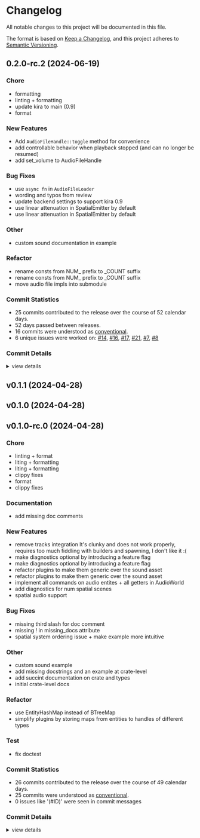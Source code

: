 # Changelog

All notable changes to this project will be documented in this file.

The format is based on [Keep a Changelog](https://keepachangelog.com/en/1.0.0/),
and this project adheres to [Semantic Versioning](https://semver.org/spec/v2.0.0.html).

## 0.2.0-rc.2 (2024-06-19)

<csr-id-fd0f1abb37698fb9f5bba94370378fa3083c17c2/>
<csr-id-54d0eeaf839e7215afb0d1f579440551c48e2a62/>
<csr-id-743a7622a259ade966331f125b3bace501f808da/>
<csr-id-359093ac9e1e6e2f0151cfb99613bb6eadacbabd/>
<csr-id-8f3087cf9a1094cc13c472c82ec7c77fda191cbc/>
<csr-id-d7579f2ab70e609c111bd4ffd6d3bba91f47b064/>
<csr-id-5a0e9278eae2a1c7c76f81647d494267afafc51f/>
<csr-id-2f45da39069e15f1a790572b085c346027b966c6/>

### Chore

 - <csr-id-fd0f1abb37698fb9f5bba94370378fa3083c17c2/> formatting
 - <csr-id-54d0eeaf839e7215afb0d1f579440551c48e2a62/> linting + formatting
 - <csr-id-743a7622a259ade966331f125b3bace501f808da/> update kira to main (0.9)
 - <csr-id-359093ac9e1e6e2f0151cfb99613bb6eadacbabd/> format

### New Features

 - <csr-id-bd71d8ea1d6719e9adda6c9a2ff0c32650a556c8/> Add `AudioFileHandle::toggle` method for convenience
 - <csr-id-3e52e51077f53f6f47e6ccced4e2882cc3218b3b/> add controllable behavior when playback stopped (and can no longer be resumed)
 - <csr-id-c4357184aa9cf17a32da0d103690d5379bae3c2c/> add set_volume to AudioFileHandle

### Bug Fixes

 - <csr-id-66ebc2312d6420b6941070c5e9a4ebae838ff794/> use `async fn` in `AudioFileLoader`
 - <csr-id-6bb722bb3a62e483efdca6b6bac9f0288fa6827c/> wording and typos from review
 - <csr-id-1718ec4dd076368b63e118edb9e6ec06fb41e607/> update backend settings to support kira 0.9
 - <csr-id-ad090adabafcc33d7e2bb5eeaa044adcca4e3b04/> use linear attenuation in SpatialEmitter by default
 - <csr-id-ee89f202ab401f12053945723aa528875f123025/> use linear attenuation in SpatialEmitter by default

### Other

 - <csr-id-8f3087cf9a1094cc13c472c82ec7c77fda191cbc/> custom sound documentation in example

### Refactor

 - <csr-id-d7579f2ab70e609c111bd4ffd6d3bba91f47b064/> rename consts from NUM_ prefix to _COUNT suffix
 - <csr-id-5a0e9278eae2a1c7c76f81647d494267afafc51f/> rename consts from NUM_ prefix to _COUNT suffix
 - <csr-id-2f45da39069e15f1a790572b085c346027b966c6/> move audio file impls into submodule

### Commit Statistics

<csr-read-only-do-not-edit/>

 - 25 commits contributed to the release over the course of 52 calendar days.
 - 52 days passed between releases.
 - 16 commits were understood as [conventional](https://www.conventionalcommits.org).
 - 6 unique issues were worked on: [#14](https://github.com/SolarLiner/bevy-kira-components/issues/14), [#16](https://github.com/SolarLiner/bevy-kira-components/issues/16), [#17](https://github.com/SolarLiner/bevy-kira-components/issues/17), [#21](https://github.com/SolarLiner/bevy-kira-components/issues/21), [#7](https://github.com/SolarLiner/bevy-kira-components/issues/7), [#8](https://github.com/SolarLiner/bevy-kira-components/issues/8)

### Commit Details

<csr-read-only-do-not-edit/>

<details><summary>view details</summary>

 * **[#14](https://github.com/SolarLiner/bevy-kira-components/issues/14)**
    - Add `AudioFileHandle::toggle` convenience method ([`1932421`](https://github.com/SolarLiner/bevy-kira-components/commit/19324217be7cfd74696b12ef8860eaa7f5d2c0c2))
 * **[#16](https://github.com/SolarLiner/bevy-kira-components/issues/16)**
    - Remove `Result<(), E>` from the API ([`93e56f1`](https://github.com/SolarLiner/bevy-kira-components/commit/93e56f18f1ca7b8db54416882d2a674ecad0a8f0))
 * **[#17](https://github.com/SolarLiner/bevy-kira-components/issues/17)**
    - Recreate `audio` and `decodable/custom_sound` examples from `bevy_audio` ([`81b696a`](https://github.com/SolarLiner/bevy-kira-components/commit/81b696a334c33a56f78bcb63c8de7d62fd67e931))
 * **[#21](https://github.com/SolarLiner/bevy-kira-components/issues/21)**
    - Update to Bevy 0.14.0-rc.2 ([`32068fe`](https://github.com/SolarLiner/bevy-kira-components/commit/32068fe39348b4b2f3e011c3a69e3e6573a5f480))
 * **[#7](https://github.com/SolarLiner/bevy-kira-components/issues/7)**
    - Rename consts from NUM_ prefix to _COUNT suffix ([`d7579f2`](https://github.com/SolarLiner/bevy-kira-components/commit/d7579f2ab70e609c111bd4ffd6d3bba91f47b064))
 * **[#8](https://github.com/SolarLiner/bevy-kira-components/issues/8)**
    - Use linear attenuation in SpatialEmitter by default ([`ad090ad`](https://github.com/SolarLiner/bevy-kira-components/commit/ad090adabafcc33d7e2bb5eeaa044adcca4e3b04))
 * **Uncategorized**
    - Use `async fn` in `AudioFileLoader` ([`66ebc23`](https://github.com/SolarLiner/bevy-kira-components/commit/66ebc2312d6420b6941070c5e9a4ebae838ff794))
    - Formatting ([`fd0f1ab`](https://github.com/SolarLiner/bevy-kira-components/commit/fd0f1abb37698fb9f5bba94370378fa3083c17c2))
    - Custom sound documentation in example ([`8f3087c`](https://github.com/SolarLiner/bevy-kira-components/commit/8f3087cf9a1094cc13c472c82ec7c77fda191cbc))
    - Wording and typos from review ([`6bb722b`](https://github.com/SolarLiner/bevy-kira-components/commit/6bb722bb3a62e483efdca6b6bac9f0288fa6827c))
    - Linting + formatting ([`54d0eea`](https://github.com/SolarLiner/bevy-kira-components/commit/54d0eeaf839e7215afb0d1f579440551c48e2a62))
    - Update backend settings to support kira 0.9 ([`1718ec4`](https://github.com/SolarLiner/bevy-kira-components/commit/1718ec4dd076368b63e118edb9e6ec06fb41e607))
    - Update kira to main (0.9) ([`743a762`](https://github.com/SolarLiner/bevy-kira-components/commit/743a7622a259ade966331f125b3bace501f808da))
    - Format ([`359093a`](https://github.com/SolarLiner/bevy-kira-components/commit/359093ac9e1e6e2f0151cfb99613bb6eadacbabd))
    - Add `AudioFileHandle::toggle` method for convenience ([`bd71d8e`](https://github.com/SolarLiner/bevy-kira-components/commit/bd71d8ea1d6719e9adda6c9a2ff0c32650a556c8))
    - Update src/spatial.rs ([`00be819`](https://github.com/SolarLiner/bevy-kira-components/commit/00be819acdf29dd7eae05063ab6c7c1bd3ce2403))
    - Use linear attenuation in SpatialEmitter by default ([`ee89f20`](https://github.com/SolarLiner/bevy-kira-components/commit/ee89f202ab401f12053945723aa528875f123025))
    - Rename consts from NUM_ prefix to _COUNT suffix ([`5a0e927`](https://github.com/SolarLiner/bevy-kira-components/commit/5a0e9278eae2a1c7c76f81647d494267afafc51f))
    - Merge pull request #9 from GitGhillie/audio-control-example ([`184780c`](https://github.com/SolarLiner/bevy-kira-components/commit/184780c7e986eb727f1ef3cac0c2e26f11bce535))
    - No_run on doc example ([`de68f8b`](https://github.com/SolarLiner/bevy-kira-components/commit/de68f8b173439eeb3837f314995c8d37ac4a207c))
    - :chore: formatting ([`f028768`](https://github.com/SolarLiner/bevy-kira-components/commit/f028768bb668735b3b183c5572241ceaf588f45f))
    - Add controllable behavior when playback stopped (and can no longer be resumed) ([`3e52e51`](https://github.com/SolarLiner/bevy-kira-components/commit/3e52e51077f53f6f47e6ccced4e2882cc3218b3b))
    - Move audio file impls into submodule ([`2f45da3`](https://github.com/SolarLiner/bevy-kira-components/commit/2f45da39069e15f1a790572b085c346027b966c6))
    - Add set_volume to AudioFileHandle ([`c435718`](https://github.com/SolarLiner/bevy-kira-components/commit/c4357184aa9cf17a32da0d103690d5379bae3c2c))
    - Merge pull request #3 from SolarLiner/release/0.1.1 ([`c67b5e8`](https://github.com/SolarLiner/bevy-kira-components/commit/c67b5e8866ffc47d3f4dcff841383d050d83a04f))
</details>

## v0.1.1 (2024-04-28)

## v0.1.0 (2024-04-28)

## v0.1.0-rc.0 (2024-04-28)

<csr-id-b6e64ddea63a51254ed4f02d2b6127b8b1035bfe/>
<csr-id-64a30935c5875f213d76ab70e1357f0352602d5b/>
<csr-id-70fbdded7a3e66031425c69bccc5adf71d700db4/>
<csr-id-6f91bc8af5a099917ec45b4614aa3fbfd8260ac0/>
<csr-id-ad7dbf94352b4537fcf3a62fc0448edc0bd10770/>
<csr-id-a2f3a979cda9c171782f877bc2681beb6bb12c57/>
<csr-id-415970c56598b36e0c5701578b4308fe3ccac4d9/>
<csr-id-bdf1bce6bd58280199e795d818b701a07b537e08/>
<csr-id-74924f76ff38c9cef5960a5800d7db0a59ceeaf0/>
<csr-id-e65b6e853bd31aac94a089bd8276d8b2fdc2b509/>
<csr-id-e4777a76c8442eb6fb3b935585ac8bd34f1543f0/>
<csr-id-953647b94863fd01436a13a46ed18f39a54e02ba/>
<csr-id-8b818f1de215c53e8ba5f79147608e529a2ee163/>

### Chore

 - <csr-id-b6e64ddea63a51254ed4f02d2b6127b8b1035bfe/> linting + format
 - <csr-id-64a30935c5875f213d76ab70e1357f0352602d5b/> liting + formatting
 - <csr-id-70fbdded7a3e66031425c69bccc5adf71d700db4/> liting + formatting
 - <csr-id-6f91bc8af5a099917ec45b4614aa3fbfd8260ac0/> clippy fixes
 - <csr-id-ad7dbf94352b4537fcf3a62fc0448edc0bd10770/> format
 - <csr-id-a2f3a979cda9c171782f877bc2681beb6bb12c57/> clippy fixes

### Documentation

 - <csr-id-a0a530c39929b8e3efcf8303911eb71c42e47589/> add missing doc comments

### New Features

 - <csr-id-3864d282a56dbe41ccc932bfd48dae479c2464e8/> remove tracks integration
   It's clunky and does not work properly, requires too much fiddling with builders and spawning, I don't like it :(
 - <csr-id-7ccaed59e698c0d7573d39e217f1dac4d1b1f52a/> make diagnostics optional by introducing a feature flag
 - <csr-id-40a9cf8e41eb79d58a162a6b017df4c6212313fa/> make diagnostics optional by introducing a feature flag
 - <csr-id-448694d5d446c852f4eaa688cc36cd78ba925b2b/> refactor plugins to make them generic over the sound asset
 - <csr-id-d54b649295617dbd625f22d978d6644d77b6b5da/> refactor plugins to make them generic over the sound asset
 - <csr-id-9cf11ce23b54ece421e8b9c699861f193da69085/> implement all commands on audio entites + all getters in AudioWorld
 - <csr-id-f2cddf07e947ed3551e6d304bf498b9a46520379/> add diagnostics for num spatial scenes
 - <csr-id-710c788e2d84673dc8886f931987b1c0094a9df6/> spatial audio support

### Bug Fixes

 - <csr-id-aba6fc83005e6ae5b384dd89740ab57bc0cb3b55/> missing third slash for doc comment
 - <csr-id-a8e2b69e33dee886e9262302abaa127c2dcc2b2b/> missing ! in missing_docs attribute
 - <csr-id-1b361488f66b5b5c1ecc52133298c8018547dd13/> spatial system ordering issue + make example more intuitive

### Other

 - <csr-id-415970c56598b36e0c5701578b4308fe3ccac4d9/> custom sound example
 - <csr-id-bdf1bce6bd58280199e795d818b701a07b537e08/> add missing docstrings and an example at crate-level
 - <csr-id-74924f76ff38c9cef5960a5800d7db0a59ceeaf0/> add succint documentation on crate and types
 - <csr-id-e65b6e853bd31aac94a089bd8276d8b2fdc2b509/> initial crate-level docs

### Refactor

 - <csr-id-e4777a76c8442eb6fb3b935585ac8bd34f1543f0/> use EntityHashMap instead of BTreeMap
 - <csr-id-953647b94863fd01436a13a46ed18f39a54e02ba/> simplify plugins by storing maps from entities to handles of different types

### Test

 - <csr-id-8b818f1de215c53e8ba5f79147608e529a2ee163/> fix doctest

### Commit Statistics

<csr-read-only-do-not-edit/>

 - 26 commits contributed to the release over the course of 49 calendar days.
 - 25 commits were understood as [conventional](https://www.conventionalcommits.org).
 - 0 issues like '(#ID)' were seen in commit messages

### Commit Details

<csr-read-only-do-not-edit/>

<details><summary>view details</summary>

 * **Uncategorized**
    - Missing third slash for doc comment ([`aba6fc8`](https://github.com/SolarLiner/bevy-kira-components/commit/aba6fc83005e6ae5b384dd89740ab57bc0cb3b55))
    - Remove tracks integration ([`3864d28`](https://github.com/SolarLiner/bevy-kira-components/commit/3864d282a56dbe41ccc932bfd48dae479c2464e8))
    - Add missing doc comments ([`a0a530c`](https://github.com/SolarLiner/bevy-kira-components/commit/a0a530c39929b8e3efcf8303911eb71c42e47589))
    - Missing ! in missing_docs attribute ([`a8e2b69`](https://github.com/SolarLiner/bevy-kira-components/commit/a8e2b69e33dee886e9262302abaa127c2dcc2b2b))
    - Make diagnostics optional by introducing a feature flag ([`7ccaed5`](https://github.com/SolarLiner/bevy-kira-components/commit/7ccaed59e698c0d7573d39e217f1dac4d1b1f52a))
    - Make diagnostics optional by introducing a feature flag ([`40a9cf8`](https://github.com/SolarLiner/bevy-kira-components/commit/40a9cf8e41eb79d58a162a6b017df4c6212313fa))
    - Custom sound example ([`415970c`](https://github.com/SolarLiner/bevy-kira-components/commit/415970c56598b36e0c5701578b4308fe3ccac4d9))
    - Fix doctest ([`8b818f1`](https://github.com/SolarLiner/bevy-kira-components/commit/8b818f1de215c53e8ba5f79147608e529a2ee163))
    - Linting + format ([`b6e64dd`](https://github.com/SolarLiner/bevy-kira-components/commit/b6e64ddea63a51254ed4f02d2b6127b8b1035bfe))
    - Add missing docstrings and an example at crate-level ([`bdf1bce`](https://github.com/SolarLiner/bevy-kira-components/commit/bdf1bce6bd58280199e795d818b701a07b537e08))
    - Refactor plugins to make them generic over the sound asset ([`448694d`](https://github.com/SolarLiner/bevy-kira-components/commit/448694d5d446c852f4eaa688cc36cd78ba925b2b))
    - Refactor plugins to make them generic over the sound asset ([`d54b649`](https://github.com/SolarLiner/bevy-kira-components/commit/d54b649295617dbd625f22d978d6644d77b6b5da))
    - Liting + formatting ([`64a3093`](https://github.com/SolarLiner/bevy-kira-components/commit/64a30935c5875f213d76ab70e1357f0352602d5b))
    - Add succint documentation on crate and types ([`74924f7`](https://github.com/SolarLiner/bevy-kira-components/commit/74924f76ff38c9cef5960a5800d7db0a59ceeaf0))
    - Implement all commands on audio entites + all getters in AudioWorld ([`9cf11ce`](https://github.com/SolarLiner/bevy-kira-components/commit/9cf11ce23b54ece421e8b9c699861f193da69085))
    - Initial crate-level docs ([`e65b6e8`](https://github.com/SolarLiner/bevy-kira-components/commit/e65b6e853bd31aac94a089bd8276d8b2fdc2b509))
    - Liting + formatting ([`70fbdde`](https://github.com/SolarLiner/bevy-kira-components/commit/70fbdded7a3e66031425c69bccc5adf71d700db4))
    - Use EntityHashMap instead of BTreeMap ([`e4777a7`](https://github.com/SolarLiner/bevy-kira-components/commit/e4777a76c8442eb6fb3b935585ac8bd34f1543f0))
    - Spatial system ordering issue + make example more intuitive ([`1b36148`](https://github.com/SolarLiner/bevy-kira-components/commit/1b361488f66b5b5c1ecc52133298c8018547dd13))
    - Clippy fixes ([`6f91bc8`](https://github.com/SolarLiner/bevy-kira-components/commit/6f91bc8af5a099917ec45b4614aa3fbfd8260ac0))
    - Format ([`ad7dbf9`](https://github.com/SolarLiner/bevy-kira-components/commit/ad7dbf94352b4537fcf3a62fc0448edc0bd10770))
    - Add diagnostics for num spatial scenes ([`f2cddf0`](https://github.com/SolarLiner/bevy-kira-components/commit/f2cddf07e947ed3551e6d304bf498b9a46520379))
    - Simplify plugins by storing maps from entities to handles of different types ([`953647b`](https://github.com/SolarLiner/bevy-kira-components/commit/953647b94863fd01436a13a46ed18f39a54e02ba))
    - Clippy fixes ([`a2f3a97`](https://github.com/SolarLiner/bevy-kira-components/commit/a2f3a979cda9c171782f877bc2681beb6bb12c57))
    - Spatial audio support ([`710c788`](https://github.com/SolarLiner/bevy-kira-components/commit/710c788e2d84673dc8886f931987b1c0094a9df6))
    - Initial commit with components for audio source and tracks ([`6a8d3f1`](https://github.com/SolarLiner/bevy-kira-components/commit/6a8d3f13425b4f334659727788387d9fbcc1955b))
</details>

